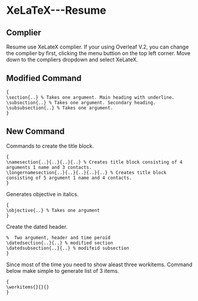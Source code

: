 # XeLaTeX---Resume

## Complier
Resume use XeLateX complier. If your using Overleaf V.2, you can change the complier by first, clicking the menu buttion on the top left corner. Move down to the compliers dropdown and select XeLateX.

## Modified Command
```
{
\section{..} % Takes one argument. Main heading with underline.
\subsection{..} % Takes one argument. Secondary heading.
\subsubsection{..} % Takes one argument.
}
```

## New Command
Commands to create the title block. 
```
{
\namesection{..}{..}{..}{..} % Creates title block consisting of 4 arguments 1 name and 3 contacts. 
\longernamesection{..}{..}{..}{..}{..} % Creates title block consisting of 5 argument 1 name and 4 contacts.
}
```
Generates objective in italics.  
```
{
\objective{..} % Takes one argument
}
```
Create the dated header.
```{
%  Two argument, header and time peroid
\datedsection{..}{..} % modified section
\datedsubsection{..}{..} % modifeid subsection
}
```
Since most of the time you need to show aleast three workitems. Command below make simple to generate list of 3 items.
```
{
\workitems{}{}{}
}
```
